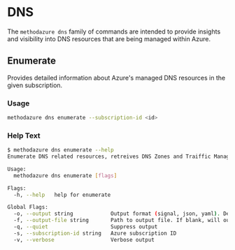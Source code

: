 # DNS

The `methodazure dns` family of commands are intended to provide insights and visibility into DNS resources that are being managed within Azure.

## Enumerate

Provides detailed information about Azure's managed DNS resources in the given subscription.

### Usage

```bash
methodazure dns enumerate --subscription-id <id>
```

### Help Text

```bash
$ methodazure dns enumerate --help
Enumerate DNS related resources, retreives DNS Zones and Traiffic Manager details

Usage:
  methodazure dns enumerate [flags]

Flags:
  -h, --help   help for enumerate

Global Flags:
  -o, --output string            Output format (signal, json, yaml). Default value is signal (default "signal")
  -f, --output-file string       Path to output file. If blank, will output to STDOUT
  -q, --quiet                    Suppress output
  -s, --subscription-id string   Azure subscription ID
  -v, --verbose                  Verbose output
```
